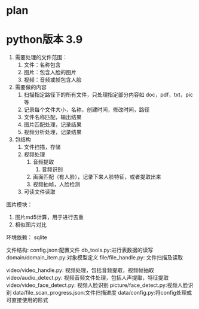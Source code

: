 # plan
# python版本 3.9
1. 需要处理的文件范围：
    1. 文件：名称包含
    2. 图片：包含人脸的图片
    3. 视频：音频或帧包含人脸
2. 需要做的内容
    1. 扫描指定路径下的所有文件，只处理指定部分内容如 doc，pdf，txt，pic 等
    2. 记录每个文件大小，名称，创建时间，修改时间，路径
    3. 文件名称匹配，输出结果
    4. 图片匹配处理，记录结果
    5. 视频分析处理，记录结果
3. 包结构
    1. 文件扫描，存储
    2. 视频处理
        1. 音频提取
            1. 音频识别
        2. 画面匹配（有人脸），记录下来人脸特征，或者提取出来
        3. 视频抽帧，人脸检测
    3. 可读文件读取

图片模块：
1. 图片md5计算，用于进行去重
2. 相似图片对比



环境依赖：
sqlite

文件结构:
config.json:配置文件
db_tools.py:进行表数据的读写
domain/domain_item.py:对象模型定义
file/file_handle.py: 文件扫描及读取

video/video_handle.py: 视频处理，包括音频提取，视频帧抽取
video/audio_detect.py: 视频音频文件处理，包括人声提取，特征提取
video/video_face_detect.py: 视频人脸识别
picture/face_detect.py:视频人脸识别
data/file_scan_progress.json:文件扫描进度
data/config.py:将config处理成可直接使用的形式
